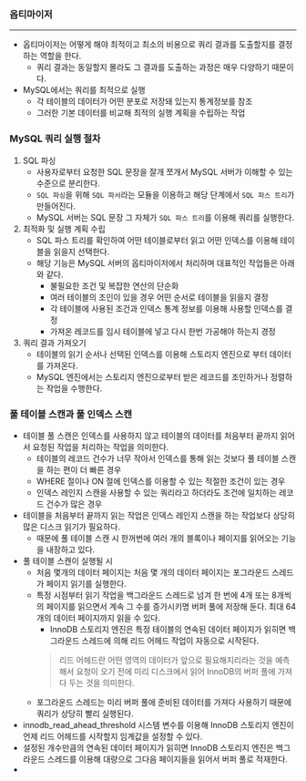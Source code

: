 ### 옵티마이저

---

- 옵티마이저는 어떻게 해야 최적이고 최소의 비용으로 쿼리 결과를 도출할지를 결정하는 역할을 한다.
  - 쿼리 결과는 동일할지 몰라도 그 결과를 도출하는 과정은 매우 다양하기 때문이다.
- MySQL에서는 쿼리를 최적으로 실행
  - 각 테이블의 데이터가 어떤 분포로 저장돼 있는지 통계정보를 참조
  - 그러한 기본 데이터를 비교해 최적의 실행 계획을 수립하는 작업

### MySQL 쿼리 실행 절차

1. SQL 파싱
   - 사용자로부터 요청한 SQL 문장을 잘개 쪼개서 MySQL 서버가 이해할 수 있는 수준으로 분리한다.
   - `SQL 파싱`을 위해 `SQL 파서`라는 모듈을 이용하고 해당 단계에서 `SQL 파스 트리`가 만들어진다.
   - MySQL 서버는 SQL 문장 그 자체가 `SQL 파스 트리`를 이용해 쿼리를 실행한다. 
2. 최적화 및 실행 계획 수립
   - SQL 파스 트리를 확인하여 어떤 테이블로부터 읽고 어떤 인덱스를 이용해 테이블을 읽을지 선택한다.
   - 해당 기능은 MySQL 서버의 옵티마이저에서 처리하며 대표적인 작업들은 아래와 같다.
     - 불필요한 조건 및 복잡한 연산의 단순화
     - 여러 테이블의 조인이 있을 경우 어떤 순서로 테이블을 읽을지 결정
     - 각 테이블에 사용된 조건과 인덱스 통계 정보를 이용해 사용할 인덱스를 결정
     - 가져온 레코드를 임시 테이블에 넣고 다시 한번 가공해야 하는지 경정
3. 쿼리 결과 가져오기
   - 테이블의 읽기 순서나 선택된 인덱스를 이용해 스토리지 엔진으로 부터 데이터를 가져온다.
   - MySQL 엔진에서는 스토리지 엔진으로부터 받은 레코드를 조인하거나 정렬하는 작업을 수행한다.


### 풀 테이블 스캔과 풀 인덱스 스캔

- 테이블 풀 스캔은 인덱스를 사용하지 않고 테이블의 데이터를 처음부터 끝까지 읽어서 요청된 작업을 처리하는 작업을 의미한다.
  - 테이블의 레코드 건수가 너무 작아서 인덱스를 통해 읽는 것보다 풀 테이블 스캔을 하는 편이 더 빠른 경우
  - WHERE 절이나 ON 절에 인덱스를 이용할 수 있는 적절한 조건이 있는 경우
  - 인덱스 레인지 스캔을 사용할 수 있는 쿼리라고 하더라도 조건에 일치하는 레코드 건수가 많은 경우
- 테이블을 처음부터 끝까지 읽는 작업은 인덱스 레인지 스캔을 하는 작업보다 상당히 많은 디스크 읽기가 필요하다.
  - 때문에 풀 테이블 스캔 시 한꺼번에 여러 개의 블록이나 페이지를 읽어오는 기능을 내장하고 있다.
- 풀 테이블 스캔이 실행될 시
  - 처음 몇개의 데이터 페이지는 처음 몇 개의 데이터 페이지는 포그라운드 스레드가 페이지 읽기를 실행한다.
  - 특정 시점부터 읽기 작업을 백그라운드 스레드로 넘겨 한 번에 4개 또는 8개씩의 페이지를 읽으면서 계속 그 수를 증가시키명 버퍼 풀에 저장해 둔다. 최대 64개의 데이터 페이지까지 읽을 수 있다.
    - InnoDB 스토리지 엔진은 특정 테이블의 연속된 데이터 페이지가 읽히면 백그라운드 스레드에 의해 리드 어헤드 작업이 자동으로 시작된다.
    > 리드 어헤드란 어떤 영역의 데이터가 앞으로 필요해지리라는 것을 예측해서 요청이 오기 전에 미리 디스크에서 읽어 InnoDB의 버퍼 풀에 가져다 두는 것을 의미한다.
  - 포그라운드 스레드는 미리 버퍼 풀에 준비된 데이터를 가져다 사용하기 때문에 쿼리가 상당히 빨리 실행된다.
- innodb_read_ahead_threshold 시스템 변수를 이용해 InnoDB 스토리지 엔진이 언제 리드 어헤드를 시작할지 임계값을 설정할 수 있다.
- 설정된 개수만큼의 연속된 데이터 페이지가 읽히면 InnoDB 스토리지 엔진은 백그라운드 스레드를 이용해 대량으로 그다음 페이지들을 읽어서 버퍼 풀로 적재한다.
- 